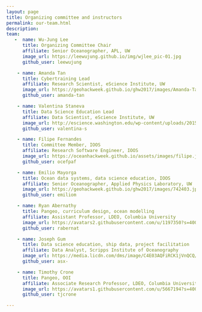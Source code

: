 ```yaml
---
layout: page
title: Organizing committee and instructors
permalink: our-team.html
description:
team:
   -  name: Wu-Jung Lee
      title: Organizing Committee Chair
      affiliate: Senior Oceanographer, APL, UW
      image_url: https://leewujung.github.io/img/wjlee_pic-01.jpg
      github_user: leewujung

    - name: Amanda Tan
      title: Cybertraining Lead
      affiliate: Research Scientist, eScience Institute, UW
      image_url: https://geohackweek.github.io/ghw2017/images/Amanda-Tan-300x300.jpg
      github_user: amanda-tan

    - name: Valentina Staneva
      title: Data Science Education Lead
      affiliate: Data Scientist, eScience Institute, UW
      image_url: http://escience.washington.edu/wp-content/uploads/2015/09/Bio_Valentina-Staneva.jpg
      github_user: valentina-s

    - name: Filipe Fernandes
      title: Committee Member, IOOS
      affiliate: Research Software Engineer, IOOS
      image_url: https://oceanhackweek.github.io/assets/images/filipe.jpg
      github_user: ocefpaf

    - name: Emilio Mayorga
      title: Ocean data systems, data science education, IOOS 
      affiliate: Senior Oceanographer, Applied Physics Laboratory, UW
      image_url: https://geohackweek.github.io/ghw2017/images/742403.jpg
      github_user: emiliom

    - name: Ryan Abernathy
      title: Pangeo, curriculum design, ocean modelling
      affiliate: Assistant Professor, LDEO, Columbia University
      image_url: https://avatars2.githubusercontent.com/u/1197350?s=400&v=4
      github_user: rabernat

    - name: Joseph Gum 
      title: Data science education, ship data, project facilitation
      affiliate: Data Analyst, Scripps Institute of Oceanography
      image_url: https://media.licdn.com/dms/image/C4E03AQFiRCK1jVnQCQ/profile-displayphoto-shrink_800_800/0?e=1559779200&v=beta&t=Mc1qQbxIBIWx_JgGQMRgfVHe9uCgEeuCIs0P-zttY70
      github_user: asx-

    - name: Timothy Crone 
      title: Pangeo, OOI
      affiliate: Associate Research Professor, LDEO, Columbia University
      image_url: https://avatars1.githubusercontent.com/u/5667194?s=400&v=4
      github_user: tjcrone

---
```

